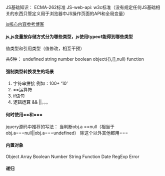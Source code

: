 JS基础知识： ECMA-262标准
JS-web-api: w3c标准（没有规定任何JS基础相关的东西只管定义用于浏览器中JS操作页面的API和全局变量）

[js核心内容参考博客](http://www.cnblogs.com/wangfupeng1988/p/3977924.html)

#### js,js变量按存储方式分为哪些类型，js使用typeof能得到哪些类型
值类型和引用类型（值修改，相互干预）

共6种：
undefined
string
number
boolean
object({},[],null)
function

#### 强制类型转换发生的场景
1. 字符串拼接 例如：100+ ‘10’
2. ==运算符
3. if语句
4. 逻辑运算 && ||。。。

#### 何时使用==和===
jquery源码中推荐的写法：
当判断obj.a ==null（相当于obj.a===null||obj.a===undefined）
除这个以外其他都用===

#### 内置对象
Object
Array
Boolean
Number
String
Function
Date
RegExp
Error

#### 递归